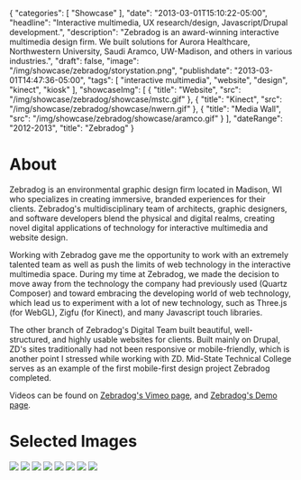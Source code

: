 {
   "categories": [
      "Showcase"
   ],
   "date": "2013-03-01T15:10:22-05:00",
   "headline": "Interactive multimedia, UX research/design, Javascript/Drupal development.",
   "description": "Zebradog is an award-winning interactive multimedia design firm. We built solutions for Aurora Healthcare, Northwestern University, Saudi Aramco, UW-Madison, and others in various industries.",
   "draft": false,
   "image": "/img/showcase/zebradog/storystation.png",
   "publishdate": "2013-03-01T14:47:36-05:00",
   "tags": [
      "interactive multimedia",
      "website",
      "design",
      "kinect",
      "kiosk"
   ],
   "showcaseImg": [
     {
       "title": "Website",
       "src": "/img/showcase/zebradog/showcase/mstc.gif"
     },
     {
       "title": "Kinect",
       "src": "/img/showcase/zebradog/showcase/nwern.gif"
     },
     {
       "title": "Media Wall",
       "src": "/img/showcase/zebradog/showcase/aramco.gif"
     }
   ],
   "dateRange": "2012-2013",
   "title": "Zebradog"
}

# About

Zebradog is an environmental graphic design firm located in Madison, WI who specializes in creating immersive, branded experiences for their clients. Zebradog's multidisciplinary team of architects, graphic designers, and software developers blend the physical and digital realms, creating novel digital applications of technology for interactive multimedia and website design.

Working with Zebradog gave me the opportunity to work with an extremely talented team as well as push the limits of  web technology in the interactive multimedia space. During my time at Zebradog, we made the decision to move away from the technology the company had previously used (Quartz Composer) and toward embracing the developing world of web technology, which lead us to experiment with a lot of new technology, such as Three.js (for WebGL), Zigfu (for Kinect), and many Javascript touch libraries.

The other branch of Zebradog's Digital Team built beautiful, well-structured, and  highly usable websites for clients. Built mainly on Drupal, ZD's sites traditionally had not been responsive or mobile-friendly, which is another point I stressed while working with ZD. Mid-State Technical College serves as an example of the first mobile-first design project Zebradog completed.

Videos can be found on <a href="http://vimeo.com/zebradog">Zebradog's Vimeo page</a>, and <a href="http://demo.zebradog.com">Zebradog's Demo page</a>.

# Selected Images

<img src="/img/showcase/zebradog/storystation.png" />
<img src="/img/showcase/zebradog/hometownheroes.png" />
<img src="/img/showcase/zebradog/aramco.png" />
<img src="/img/showcase/zebradog/nw.png" />
<img src="/img/showcase/zebradog/northwestern.png" />
<img src="/img/showcase/zebradog/mstc-desktop.png" />
<img src="/img/showcase/zebradog/mstc-tablet.png" />
<img src="/img/showcase/zebradog/mstc-phone.png" />
